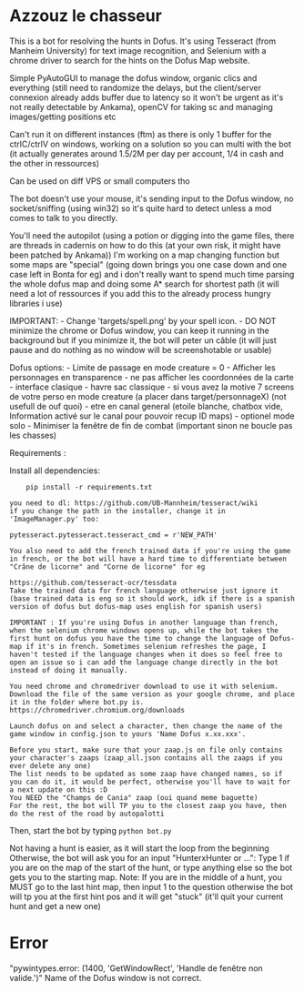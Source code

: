 # Azzouz le chasseur

This is a bot for resolving the hunts in Dofus.
It's using Tesseract (from Manheim University) for text image recognition, and Selenium with a chrome driver to search for the hints on the Dofus Map website.

Simple PyAutoGUI to manage the dofus window, organic clics and everything (still need to randomize the delays, but the client/server connexion already adds buffer due to latency so it won't be urgent as it's not really detectable by Ankama), openCV for taking sc and managing images/getting positions etc

Can't run it on different instances (ftm) as there is only 1 buffer for the ctrlC/ctrlV on windows, working on a solution so you can multi with the bot (it actually generates around 1.5/2M per day per account, 1/4 in cash and the other in ressources)

Can be used on diff VPS or small computers tho

The bot doesn't use your mouse, it's sending input to the Dofus window, no socket/sniffing (using win32) so it's quite hard to detect unless a mod comes to talk to you directly.

You'll need the autopilot (using a potion or digging into the game files, there are threads in cadernis on how to do this (at your own risk, it might have been patched by Ankama))
I'm working on a map changing function but some maps are "special" (going down brings you one case down and one case left in Bonta for eg) and i don't really want to spend much time parsing the whole dofus map and doing some A* search for shortest path (it will need a lot of ressources if you add this to the already process hungry libraries i use)

IMPORTANT: 
    - Change 'targets/spell.png' by your spell icon.
    - DO NOT minimize the chrome or Dofus window, you can keep it running in the background but if you minimize it, the bot will peter un câble (it will just pause and do nothing as no window will be screenshotable or usable)

Dofus options:
    - Limite de passage en mode creature = 0
    - Afficher les personnages en transparence
    - ne pas afficher les coordonnées de la carte
    - interface clasique
    - havre sac classique
    - si vous avez la motive 7 screens de votre perso en mode creature (a placer dans target/personnageX) (not usefull de ouf quoi)
    - etre en canal general (etoile blanche, chatbox vide, Information activé sur le canal pour pouvoir recup ID maps)
    - optionel mode solo
    - Minimiser la fenêtre de fin de combat (important sinon ne boucle pas les chasses)

Requirements : 

Install all dependencies:
```
    pip install -r requirements.txt
```

    you need to dl: https://github.com/UB-Mannheim/tesseract/wiki
    if you change the path in the installer, change it in 'ImageManager.py' too:
```
pytesseract.pytesseract.tesseract_cmd = r'NEW_PATH'
```

    You also need to add the french trained data if you're using the game in french, or the bot will have a hard time to differentiate between "Crâne de licorne" and "Corne de licorne" for eg

    https://github.com/tesseract-ocr/tessdata
    Take the trained data for french language otherwise just ignore it (base trained data is eng so it should work, idk if there is a spanish version of dofus but dofus-map uses english for spanish users)

    IMPORTANT : If you're using Dofus in another language than french, when the selenium chrome windows opens up, while the bot takes the first hunt on dofus you have the time to change the language of Dofus-map if it's in french. Sometimes selenium refreshes the page, I haven't tested if the language changes when it does so feel free to open an issue so i can add the language change directly in the bot instead of doing it manually.

    You need chrome and chromedriver download to use it with selenium.
    Download the file of the same version as your google chrome, and place it in the folder where bot.py is.
    https://chromedriver.chromium.org/downloads

    Launch dofus on and select a character, then change the name of the game window in config.json to yours 'Name Dofus x.xx.xxx'.

    Before you start, make sure that your zaap.js on file only contains your character's zaaps (zaap_all.json contains all the zaaps if you ever delete any one)
    The list needs to be updated as some zaap have changed names, so if you can do it, it would be perfect, otherwise you'll have to wait for a next update on this :D
    You NEED the "Champs de Cania" zaap (oui quand meme baguette)
    For the rest, the bot will TP you to the closest zaap you have, then do the rest of the road by autopalotti

Then, start the bot by typing ```python bot.py```

Not having a hunt is easier, as it will start the loop from the beginning
Otherwise, the bot will ask you for an input "HunterxHunter or ...":
Type 1 if you are on the map of the start of the hunt, or type anything else so the bot gets you to the starting map.
Note: If you are in the middle of a hunt, you MUST go to the last hint map, then input 1 to the question otherwise the bot will tp you at the first hint pos and it will get "stuck" (it'll quit your current hunt and get a new one)

# Error
"pywintypes.error: (1400, 'GetWindowRect', 'Handle de fenêtre non valide.')"
Name of the Dofus window is not correct.